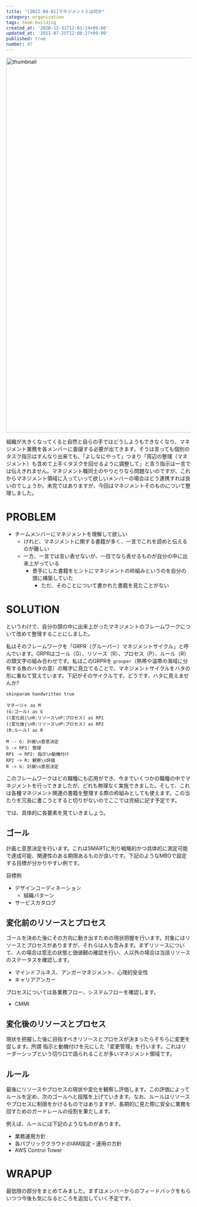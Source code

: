 ```yaml
---
title: "[2021-04-01]マネジメントとは何か"
category: organization
tags: team-building
created_at: '2020-12-31T12:01:14+09:00'
updated_at: '2021-07-25T12:08:27+09:00'
published: true
number: 47
---
```


<img width="1022" alt="thumbnail" src="https://img.esa.io/uploads/production/attachments/16651/2021/01/30/97367/8ac007e9-54f6-4909-b4e5-5068addb8466.png">

組織が大きくなってくると自然と自らの手ではどうしようもできなくなり、マネジメント業務を各メンバーに委譲する必要が出てきます。そうは言っても個別のタスク指示はすんなり出来ても、「よしなにやって」つまり「周辺の整理（マネジメント）も含めて上手くタスクを回せるように調整して」と言う指示は一言では伝えきれません。マネジメント職同士のやりとりなら問題ないのですが、これからマネジメント領域に入っていって欲しいメンバーの場合はどう連携すれば良いのでしょうか。未完ではありますが、今回はマネジメントそのものについて整理しました。

# PROBLEM
- チームメンバーにマネジメントを理解して欲しい
    - けれど、マネジメントに関する書籍が多く、一言でこれを読めと伝えるのが難しい
    - 一方、一言では言い表せないが、一目でなら表せるものが自分の中に出来上がっている
        - 昔手にした書籍をヒントにマネジメントの枠組みというのを自分の頭に構築していた
            - ただ、そのことについて書かれた書籍を見たことがない

# SOLUTION
というわけで、自分の頭の中に出来上がったマネジメントのフレームワークについて改めて整理することにしました。

私はそのフレームワークを「GRPR（グルーパー）マネジメントサイクル」と呼んでいます。GRPRはゴール（G）、リソース（R）、プロセス（P）、ルール（R）の頭文字の組み合わせです。私はこのGRPRを `grouper`（熱帯や温帯の海域に分布する魚のハタの意）の略字に見立てることで、マネジメントサイクルをハタの形に重ねて覚えています。下記がそのサイクルです。どうです、ハタに見えませんか?

```uml
skinparam handwritten true

マネージャ as M
(G:ゴール) as G
(|変化前|\nR:リソース\nP:プロセス) as RP1
(|変化後|\nR:リソース\nP:プロセス) as RP2
(R:ルール) as R

M -- G: 計画\n意思決定
G -> RP1: 整理
RP1 -> RP2: 指示\n動機付け
RP2 -> R: 観察\n評価
R -> G: 計画\n意思決定
```

このフレームワークはどの職種にも応用ができ、今までいくつかの職種の中でマネジメントを行ってきましたが、どれも無理なく実施できました。そして、これは各種マネジメント関連の書籍を整理する際の枠組みとしても使えます。この当たりを冗長に書こうとすると切りがないのでここでは完結に記す予定です。

では、具体的に各要素を見ていきましょう。

## ゴール
計画と意思決定を行います。これはSMARTに則り戦略的かつ具体的に測定可能で達成可能、関連性のある期限あるものが良いです。下記のようなMBOで設定する目標が分かりやすい例です。

目標例
- デザインコーディネーション
    - 組織パターン
- サービスカタログ

## 変化前のリソースとプロセス
ゴールを決めた後にその方向に動き出すための現状把握を行います。対象にはリソースとプロセスがありますが、それらは人も含みます。まずリソースについて、人の場合は意志の状態と価値観の確認を行い、人以外の場合は当該リソースのステータスを確認します。

- マインドフルネス、アンガーマネジメント、心理的安全性
- キャリアアンカー

プロセスについては各業務フロー、システムフローを確認します。

- CMMI

## 変化後のリソースとプロセス
現状を把握した後に目指すべきリソースとプロセスが決まったらそちらに変更を促します。所謂 指示と動機付けを元にした「変更管理」を行います。これはリーダーシップという切り口で語られることが多いマネジメント領域です。

## ルール
最後にリソースやプロセスの現状や変化を観察し評価します。この評価によってルールを定め、次のゴールへと段階を上げていきます。なお、ルールはリソースやプロセスに制限をかけるものではありますが、長期的に見た際に安全に業務を回すためのガードレールの役割を果たします。

例えば、ルールには下記のようなものがあります。

- 業務運用方針
- 各パブリッククラウドのIAM設定・運用の方針
- AWS Control Tower

# WRAPUP
最低限の部分をまとめてみました。まずはメンバーからのフィードバックをもらいつつ今後も気になるところを追加していく予定です。
